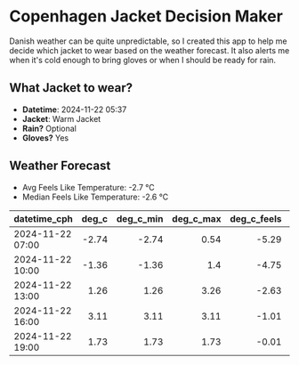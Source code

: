 
# Copenhagen Jacket Decision Maker

Danish weather can be quite unpredictable, so I created this app to help me decide which jacket to wear based on the weather forecast. 
It also alerts me when it's cold enough to bring gloves or when I should be ready for rain.

## What Jacket to wear?

- **Datetime**: 2024-11-22 05:37
- **Jacket**: Warm Jacket
- **Rain?** Optional
- **Gloves?** Yes

## Weather Forecast
- Avg Feels Like Temperature: -2.7 °C
- Median Feels Like Temperature: -2.6 °C

| datetime_cph     |   deg_c |   deg_c_min |   deg_c_max |   deg_c_feels | weather   | wind   | rain   |
|:-----------------|--------:|------------:|------------:|--------------:|:----------|:-------|:-------|
| 2024-11-22 07:00 |   -2.74 |       -2.74 |        0.54 |         -5.29 | Clouds    | Low    | None   |
| 2024-11-22 10:00 |   -1.36 |       -1.36 |        1.4  |         -4.75 | Clouds    | Low    | None   |
| 2024-11-22 13:00 |    1.26 |        1.26 |        3.26 |         -2.63 | Clouds    | Low    | None   |
| 2024-11-22 16:00 |    3.11 |        3.11 |        3.11 |         -1.01 | Clouds    | Low    | None   |
| 2024-11-22 19:00 |    1.73 |        1.73 |        1.73 |         -0.01 | Rain      | Low    | Low    |
        